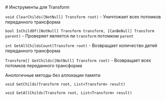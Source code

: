 ﻿﻿# Инструменты для Transform

`void ClearChilds([NotNull] Transform root)` - Уничтожает всех потомков переданного трансформа

`bool IsChildOf([NotNull] Transform transform, [CanBeNull] Transform parent)` - Проверяет является ли `transform` потомком `parent`

`int GetAllChildsCount(Transform root)` - Возвращает количество детей переданного трансформа

`Transform[] GetChilds([NotNull] Transform root)` - Возвращает всех потомков переданного трансформа

Анологичные методы без аллокации памяти

`void GetChilds(Transform root, List<Transform> result)`

`void GetAllChilds(Transform root, List<Transform> result)`